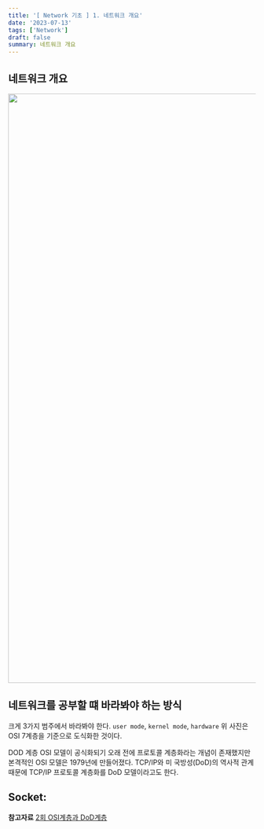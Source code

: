 ```yaml
---
title: '[ Network 기초 ] 1. 네트워크 개요'
date: '2023-07-13'
tags: ['Network']
draft: false
summary: 네트워크 개요
---
```


## 네트워크 개요

<p align="center">
    <img width="1200" alt="image" src="https://github.com/speculatingwook/blog-full-of-desire/assets/105579811/1752ae8b-a9d6-4c2e-b34c-8edb3dcb3e20"/>
</p>

## 네트워크를 공부할 떄 바라봐야 하는 방식

크게 3가지 범주에서 바라봐야 한다.
`user mode`, `kernel mode`, `hardware`
위 사진은 OSI 7계층을 기준으로 도식화한 것이다.

DOD 계층
OSI 모델이 공식화되기 오래 전에 프로토콜 계층화라는 개념이 존재했지만 본격적인 OSI 모델은 1979년에 만들어졌다. TCP/IP와 미 국방성(DoD)의 역사적 관계 때문에 TCP/IP 프로토콜 계층화를 DoD 모델이라고도 한다.

## Socket:

**참고자료**
[2회 OSI계층과 DoD계층](https://m.cafe.daum.net/mswebmaster/Fib/5?q=D_KkJLW6NS9QQ0&)
